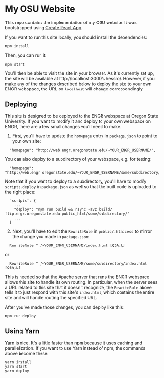 # My OSU Website

This repo contains the implementation of my OSU website.  It was bootstrapped using [Create React App](https://github.com/facebookincubator/create-react-app).

If you want to run this site locally, you should install the dependencies:
```
npm install
```
Then, you can run it:
```
npm start
```

You'll then be able to visit the site in your browser.  As it's currently set up, the site will be available at http://localhost:3000/~hessro/.  However, if you make any of the changes described below to deploy the site to your own ENGR webspace, the URL on `localhost` will change correspondingly.

## Deploying

This site is designed to be deployed to the ENGR webspace at Oregon State University.  If you want to modify it and deploy to your own webspace on ENGR, there are a few small changes you'll need to make.

1. First, you'll have to update the `homepage` entry in `package.json` to point to your own site:

  ```
    "homepage": "http://web.engr.oregonstate.edu/~YOUR_ENGR_USERNAME/",
  ```
  You can also deploy to a subdirectory of your webspace, e.g. for testing:

  ```
    "homepage": "http://web.engr.oregonstate.edu/~YOUR_ENGR_USERNAME/some/subdirectory/",
  ```

  Note that if you want to deploy to a subdirectory, you'll have to modify `scripts.deploy` in `package.json` as well so that the built code is uploaded to the right place:

  ```
    "scripts": {
      ...
      "deploy": "npm run build && rsync -avz build/ flip.engr.oregonstate.edu:public_html/some/subdirectory/"
      ...
    }
  ```

2. Next, you'll have to edit the `RewriteRule` in `public/.htaccess` to mirror the change you made in `package.json`:

  ```
    RewriteRule ^ /~YOUR_ENGR_USERNAME/index.html [QSA,L]
  ```

  or

  ```
    RewriteRule ^ /~YOUR_ENGR_USERNAME/some/subdirectory/index.html [QSA,L]
  ```

  This is needed so that the Apache server that runs the ENGR webspace allows this site to handle its own routing.  In particular, when the server sees a URL related to this site that it doesn't recognize, the `RewriteRule` above tells it to just respond with this site's `index.html`, which contains the entire site and will handle routing the specified URL.

After you've made those changes, you can deploy like this:
```
npm run deploy
```

## Using Yarn

[Yarn](https://yarnpkg.com/en/) is nice.  It's a little faster than npm because it uses caching and parallelization.  If you want to use Yarn instead of npm, the commands above become these:
```
yarn install
yarn start
yarn deploy
```
